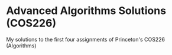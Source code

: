 # Advanced Algorithms Solutions (COS226)
My solutions to the first four assignments of Princeton's COS226 (Algorithms)
